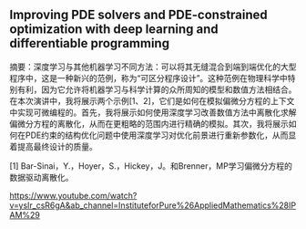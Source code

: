 ## Improving PDE solvers and PDE-constrained optimization with deep learning and differentiable programming

摘要：深度学习与其他机器学习不同方法：可以将其无缝混合到端到端优化的大型程序中，这是一种新兴的范例，称为“可区分程序设计”。这种范例在物理科学中特别有利，因为它允许将机器学习与科学计算的众所周知的模型和数值方法相结合。在本次演讲中，我将展示两个示例[1、2]，它们是如何在模拟偏微分方程的上下文中实现可微编程的。首先，我将展示如何使用深度学习改善数值方法中离散化求解偏微分方程的离散化，从而在更粗略的范围内进行精确的模拟。其次，我将展示如何在PDE约束的结构优化问题中使用深度学习对优化前景进行重新参数化，从而显着提高最终设计的质量。

[1] Bar-Sinai，Y.，Hoyer，S.，Hickey，J。和Brenner，MP学习偏微分方程的数据驱动离散化。 

   https://www.youtube.com/watch?v=ysIr_csR6gA&ab_channel=InstituteforPure%26AppliedMathematics%28IPAM%29

